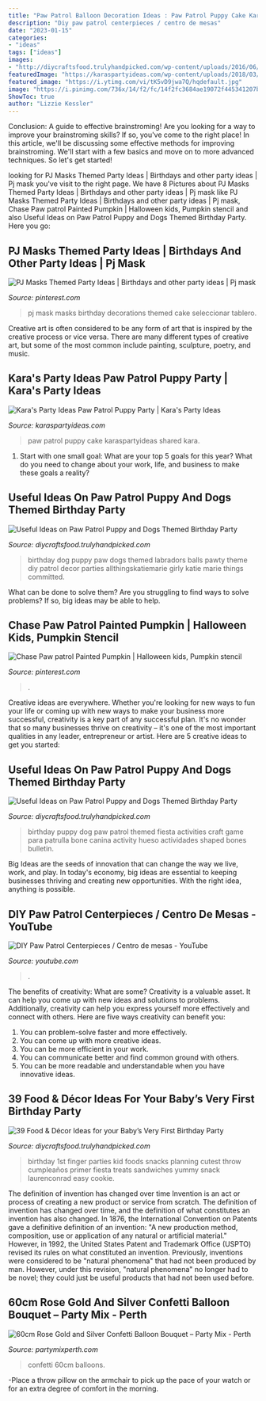 ```yaml
---
title: "Paw Patrol Balloon Decoration Ideas : Paw Patrol Puppy Cake Karaspartyideas Shared Kara"
description: "Diy paw patrol centerpieces / centro de mesas"
date: "2023-01-15"
categories:
- "ideas"
tags: ["ideas"]
images:
- "http://diycraftsfood.trulyhandpicked.com/wp-content/uploads/2016/06/Dog-birthday-party_ao.jpg"
featuredImage: "https://karaspartyideas.com/wp-content/uploads/2018/03/Paw-Patrol-Inspired-Puppy-Party-via-Karas-Party-Ideas-KarasPartyIdeas.com11.jpeg"
featured_image: "https://i.ytimg.com/vi/tK5vD9jwa7Q/hqdefault.jpg"
image: "https://i.pinimg.com/736x/14/f2/fc/14f2fc3684ae19072f445341207bd26d.jpg?b=t"
ShowToc: true
author: "Lizzie Kessler"
---
```



Conclusion: A guide to effective brainstroming!
Are you looking for a way to improve your brainstroming skills? If so, you've come to the right place! In this article, we'll be discussing some effective methods for improving brainstroming. We'll start with a few basics and move on to more advanced techniques. So let's get started!

	

		
looking for PJ Masks Themed Party Ideas | Birthdays and other party ideas | Pj mask you've visit to the right page. We have 8 Pictures about PJ Masks Themed Party Ideas | Birthdays and other party ideas | Pj mask like PJ Masks Themed Party Ideas | Birthdays and other party ideas | Pj mask, Chase Paw patrol Painted Pumpkin | Halloween kids, Pumpkin stencil and also Useful Ideas on Paw Patrol Puppy and Dogs Themed Birthday Party. Here you go:
		
    
## PJ Masks Themed Party Ideas | Birthdays And Other Party Ideas | Pj Mask

<img loading=lazy src="https://i.pinimg.com/736x/14/f2/fc/14f2fc3684ae19072f445341207bd26d.jpg?b=t" onerror="this.onerror=null;this.src='https://tse2.mm.bing.net/th?id=OIP.b5ZJo-KOKG4m0RAYrF0VgQHaNK&amp;pid=15.1';" alt="PJ Masks Themed Party Ideas | Birthdays and other party ideas | Pj mask">

_Source: pinterest.com_

>pj mask masks birthday decorations themed cake seleccionar tablero. 

	

Creative art is often considered to be any form of art that is inspired by the creative process or vice versa. There are many different types of creative art, but some of the most common include painting, sculpture, poetry, and music.

    
## Kara&#039;s Party Ideas Paw Patrol Puppy Party | Kara&#039;s Party Ideas

<img loading=lazy src="https://karaspartyideas.com/wp-content/uploads/2018/03/Paw-Patrol-Inspired-Puppy-Party-via-Karas-Party-Ideas-KarasPartyIdeas.com11.jpeg" onerror="this.onerror=null;this.src='https://tse1.mm.bing.net/th?id=OIP.c8IQcP_VUckAZhZdZlgYSgHaLH&amp;pid=15.1';" alt="Kara&#039;s Party Ideas Paw Patrol Puppy Party | Kara&#039;s Party Ideas">

_Source: karaspartyideas.com_

>paw patrol puppy cake karaspartyideas shared kara. 

	

1. Start with one small goal: What are your top 5 goals for this year? What do you need to change about your work, life, and business to make these goals a reality? 

    
## Useful Ideas On Paw Patrol Puppy And Dogs Themed Birthday Party

<img loading=lazy src="https://diycraftsfood.trulyhandpicked.com/wp-content/uploads/2016/06/Dog-birthday-party_cb.jpg" onerror="this.onerror=null;this.src='https://tse3.mm.bing.net/th?id=OIP.f_XM5OjivnU8X_RkRqr6UQHaLG&amp;pid=15.1';" alt="Useful Ideas on Paw Patrol Puppy and Dogs Themed Birthday Party">

_Source: diycraftsfood.trulyhandpicked.com_

>birthday dog puppy paw dogs themed labradors balls pawty theme diy patrol decor parties allthingskatiemarie girly katie marie things committed. 

	

What can be done to solve them?
Are you struggling to find ways to solve problems? If so, big ideas may be able to help.

    
## Chase Paw Patrol Painted Pumpkin | Halloween Kids, Pumpkin Stencil

<img loading=lazy src="https://i.pinimg.com/736x/7c/1e/64/7c1e6440898dd61f7f2398d52dd94371.jpg" onerror="this.onerror=null;this.src='https://tse1.mm.bing.net/th?id=OIP.lTd_PqbE3oLN14n8gfZJcgHaJ3&amp;pid=15.1';" alt="Chase Paw patrol Painted Pumpkin | Halloween kids, Pumpkin stencil">

_Source: pinterest.com_

>. 

	

Creative ideas are everywhere. Whether you're looking for new ways to fun your life or coming up with new ways to make your business more successful, creativity is a key part of any successful plan. It's no wonder that so many businesses thrive on creativity – it's one of the most important qualities in any leader, entrepreneur or artist. Here are 5 creative ideas to get you started: 

    
## Useful Ideas On Paw Patrol Puppy And Dogs Themed Birthday Party

<img loading=lazy src="http://diycraftsfood.trulyhandpicked.com/wp-content/uploads/2016/06/Dog-birthday-party_ao.jpg" onerror="this.onerror=null;this.src='https://tse3.mm.bing.net/th?id=OIP.qSsj8RaTokFCaHRxBotZVwHaLJ&amp;pid=15.1';" alt="Useful Ideas on Paw Patrol Puppy and Dogs Themed Birthday Party">

_Source: diycraftsfood.trulyhandpicked.com_

>birthday puppy dog paw patrol themed fiesta activities craft game para patrulla bone canina activity hueso actividades shaped bones bulletin. 

	

Big Ideas are the seeds of innovation that can change the way we live, work, and play. In today's economy, big ideas are essential to keeping businesses thriving and creating new opportunities. With the right idea, anything is possible.

    
## DIY Paw Patrol Centerpieces / Centro De Mesas - YouTube

<img loading=lazy src="https://i.ytimg.com/vi/tK5vD9jwa7Q/hqdefault.jpg" onerror="this.onerror=null;this.src='https://tse2.mm.bing.net/th?id=OIP.AE7GMFjWW6xf9bJ7y6DlrgHaFj&amp;pid=15.1';" alt="DIY Paw Patrol Centerpieces / Centro de mesas - YouTube">

_Source: youtube.com_

>. 

	

The benefits of creativity: What are some?
Creativity is a valuable asset. It can help you come up with new ideas and solutions to problems. Additionally, creativity can help you express yourself more effectively and connect with others. Here are five ways creativity can benefit you: 
1) You can problem-solve faster and more effectively.
2) You can come up with more creative ideas.
3) You can be more efficient in your work.
4) You can communicate better and find common ground with others.
5) You can be more readable and understandable when you have innovative ideas.

    
## 39 Food &amp; Décor Ideas For Your Baby’s Very First Birthday Party

<img loading=lazy src="http://diycraftsfood.trulyhandpicked.com/wp-content/uploads/2016/04/1st-birthday-party_p1.jpg" onerror="this.onerror=null;this.src='https://tse3.mm.bing.net/th?id=OIP.Qm2bf0I2K-bO5CLEtPBmaQHaKU&amp;pid=15.1';" alt="39 Food &amp; Décor Ideas for your Baby’s Very First Birthday Party">

_Source: diycraftsfood.trulyhandpicked.com_

>birthday 1st finger parties kid foods snacks planning cutest throw cumpleaños primer fiesta treats sandwiches yummy snack laurenconrad easy cookie. 

	

The definition of invention has changed over time
Invention is an act or process of creating a new product or service from scratch. The definition of invention has changed over time, and the definition of what constitutes an invention has also changed.  In 1876, the International Convention on Patents gave a definitive definition of an invention: "A new production method, composition, use or application of any natural or artificial material." 
However, in 1992, the United States Patent and Trademark Office (USPTO) revised its rules on what constituted an invention. Previously, inventions were considered to be "natural phenomena" that had not been produced by man. However, under this revision, "natural phenomena" no longer had to be novel; they could just be useful products that had not been used before.

    
## 60cm Rose Gold And Silver Confetti Balloon Bouquet – Party Mix - Perth

<img loading=lazy src="http://cdn.shopify.com/s/files/1/0103/4977/2900/products/20181118_102446_1200x1200.jpg?v=1551516430" onerror="this.onerror=null;this.src='https://tse2.mm.bing.net/th?id=OIP.MdILL18rwoT1a6hRyTlizwHaJ4&amp;pid=15.1';" alt="60cm Rose Gold and Silver Confetti Balloon Bouquet – Party Mix - Perth">

_Source: partymixperth.com_

>confetti 60cm balloons. 

	

-Place a throw pillow on the armchair to pick up the pace of your watch or for an extra degree of comfort in the morning.

